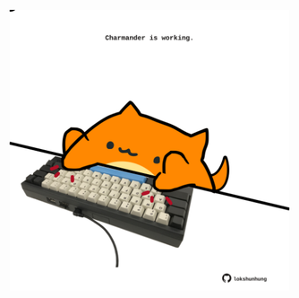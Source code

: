 <!-- built at 16/10/2024, 07:00:47 UTC -->
<p align="center">
  <img width="500" height="500" src="./ReadmeImage.svg">
</p>
